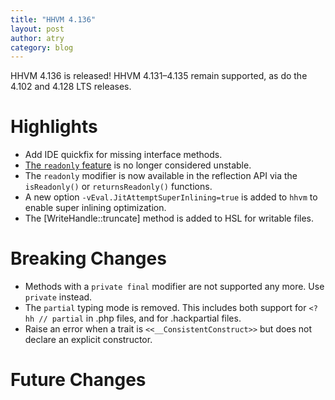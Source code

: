 ```yaml
---
title: "HHVM 4.136"
layout: post
author: atry
category: blog
---
```


HHVM 4.136 is released! HHVM 4.131&ndash;4.135 remain supported, as do the 4.102 and 4.128 LTS releases.

# Highlights

- Add IDE quickfix for missing interface methods.
- [The `readonly` feature](https://docs.hhvm.com/hack/readonly/introduction) is no longer considered unstable.
- The `readonly` modifier is now available in the reflection API via the `isReadonly()` or `returnsReadonly()` functions.
- A new option `-vEval.JitAttemptSuperInlining=true` is added to `hhvm` to enable super inlining optimization.
- The [WriteHandle::truncate] method is added to HSL for writable files.

# Breaking Changes

- Methods with a `private final` modifier are not supported any more. Use `private` instead.
- The `partial` typing mode is removed. This includes both support for `<?hh // partial` in .php files, and for .hackpartial files.
- Raise an error when a trait is `<<__ConsistentConstruct>>` but does not declare an explicit constructor.

# Future Changes

